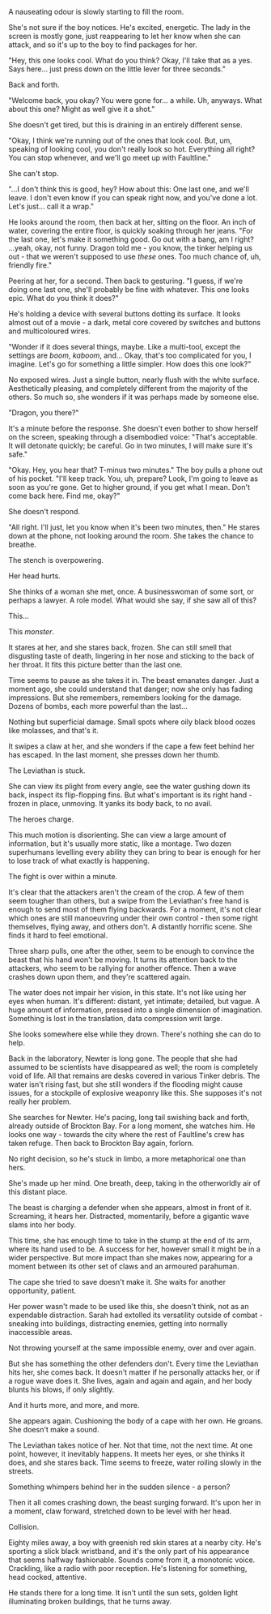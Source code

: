 A nauseating odour is slowly starting to fill the room.

She's not sure if the boy notices. He's excited, energetic. The lady in the screen is mostly gone, just reappearing to let her know when she can attack, and so it's up to the boy to find packages for her. 

"Hey, this one looks cool. What do you think? Okay, I'll take that as a yes. Says here... just press down on the little lever for three seconds."

Back and forth.

"Welcome back, you okay? You were gone for... a while. Uh, anyways. What about this one? Might as well give it a shot."

She doesn't get tired, but this is draining in an entirely different sense.

"Okay, I think we're running out of the ones that look cool. But, um, speaking of looking cool, you don't really look so hot. Everything all right? You can stop whenever, and we'll go meet up with Faultline."

She can't stop.

"...I don't think this is good, hey? How about this: One last one, and we'll leave. I don't even know if you can speak right now, and you've done a lot. Let's just... call it a wrap."

He looks around the room, then back at her, sitting on the floor. An inch of water, covering the entire floor, is quickly soaking through her jeans. "For the last one, let's make it something good. Go out with a bang, am I right? ...yeah, okay, not funny. Dragon told me - you know, the tinker helping us out - that we weren't supposed to use *these* ones. Too much chance of, uh, friendly fire."

Peering at her, for a second. Then back to gesturing. "I guess, if we're doing one last one, she'll probably be fine with whatever. This one looks epic. What do you think it does?"

He's holding a device with several buttons dotting its surface. It looks almost out of a movie - a dark, metal core covered by switches and buttons and multicoloured wires. 

"Wonder if it does several things, maybe. Like a multi-tool, except the settings are *boom*, *kaboom*, and... Okay, that's too complicated for you, I imagine. Let's go for something a little simpler. How does this one look?"

No exposed wires. Just a single button, nearly flush with the white surface. Aesthetically pleasing, and completely different from the majority of the others. So much so, she wonders if it was perhaps made by someone else.

"Dragon, you there?"

It's a minute before the response. She doesn't even bother to show herself on the screen, speaking through a disembodied voice: "That's acceptable. It will detonate quickly; be careful. Go in two minutes, I will make sure it's safe." 

"Okay. Hey, you hear that? T-minus two minutes." The boy pulls a phone out of his pocket. "I'll keep track. You, uh, prepare? Look, I'm going to leave as soon as you're gone. Get to higher ground, if you get what I mean. Don't come back here. Find me, okay?"

She doesn't respond.

"All right. I'll just, let you know when it's been two minutes, then." He stares down at the phone, not looking around the room. She takes the chance to breathe.

The stench is overpowering.

Her head hurts. 

She thinks of a woman she met, once. A businesswoman of some sort, or perhaps a lawyer. A role model. What would she say, if she saw all of this?

This...

This *monster*.

It stares at her, and she stares back, frozen. She can still smell that disgusting taste of death, lingering in her nose and sticking to the back of her throat. It fits this picture better than the last one.

Time seems to pause as she takes it in. The beast emanates danger. Just a moment ago, she could understand that danger; now she only has fading impressions. But she remembers, remembers looking for the damage. Dozens of bombs, each more powerful than the last...

Nothing but superficial damage. Small spots where oily black blood oozes like molasses, and that's it.

It swipes a claw at her, and she wonders if the cape a few feet behind her has escaped. In the last moment, she presses down her thumb.

The Leviathan is stuck. 

She can view its plight from every angle, see the water gushing down its back, inspect its flip-flopping fins. But what's important is its right hand - frozen in place, unmoving. It yanks its body back, to no avail. 

The heroes charge.

This much motion is disorienting. She can view a large amount of information, but it's usually more static, like a montage. Two dozen superhumans levelling every ability they can bring to bear is enough for her to lose track of what exactly is happening.

The fight is over within a minute.

It's clear that the attackers aren't the cream of the crop. A few of them seem tougher than others, but a swipe from the Leviathan's free hand is enough to send most of them flying backwards. For a moment, it's not clear which ones are still manoeuvring under their own control - then some right themselves, flying away, and others don't. A distantly horrific scene. She finds it hard to feel emotional.

Three sharp pulls, one after the other, seem to be enough to convince the beast that his hand won't be moving. It turns its attention back to the attackers, who seem to be rallying for another offence. Then a wave crashes down upon them, and they're scattered again.

The water does not impair her vision, in this state. It's not like using her eyes when human. It's different: distant, yet intimate; detailed, but vague. A huge amount of information, pressed into a single dimension of imagination. Something is lost in the translation, data compression writ large. 

She looks somewhere else while they drown. There's nothing she can do to help.

Back in the laboratory, Newter is long gone. The people that she had assumed to be scientists have disappeared as well; the room is completely void of life. All that remains are desks covered in various Tinker debris. The water isn't rising fast, but she still wonders if the flooding might cause issues, for a stockpile of explosive weaponry like this. She supposes it's not really her problem.

She searches for Newter. He's pacing, long tail swishing back and forth, already outside of Brockton Bay. For a long moment, she watches him. He looks one way - towards the city where the rest of Faultline's crew has taken refuge. Then back to Brockton Bay again, forlorn.  

No right decision, so he's stuck in limbo, a more metaphorical one than hers.

She's made up her mind. One breath, deep, taking in the otherworldly air of this distant place.

The beast is charging a defender when she appears, almost in front of it. Screaming, it hears her. Distracted, momentarily, before a gigantic wave slams into her body.

This time, she has enough time to take in the stump at the end of its arm, where its hand used to be. A success for her, however small it might be in a wider perspective. But more impact than she makes now, appearing for a moment between its other set of claws and an armoured parahuman.

The cape she tried to save doesn't make it. She waits for another opportunity, patient.

Her power wasn't made to be used like this, she doesn't think, not as an expendable distraction. Sarah had extolled its versatility outside of combat - sneaking into buildings, distracting enemies, getting into normally inaccessible areas. 

Not throwing yourself at the same impossible enemy, over and over again. 

But she has something the other defenders don't. Every time the Leviathan hits her, she comes back. It doesn't matter if he personally attacks her, or if a rogue wave does it. She lives, again and again and again, and her body blunts his blows, if only slightly.

And it hurts more, and more, and more.

She appears again. Cushioning the body of a cape with her own. He groans. She doesn't make a sound.

The Leviathan takes notice of her. Not that time, not the next time. At one point, however, it inevitably happens. It meets her eyes, or she thinks it does, and she stares back. Time seems to freeze, water roiling slowly in the streets.

Something whimpers behind her in the sudden silence - a person? 

Then it all comes crashing down, the beast surging forward. It's upon her in a moment, claw forward, stretched down to be level with her head.

Collision.

Eighty miles away, a boy with greenish red skin stares at a nearby city. He's sporting a slick black wristband, and it's the only part of his appearance that seems halfway fashionable. Sounds come from it, a monotonic voice. Crackling, like a radio with poor reception. He's listening for something, head cocked, attentive. 

He stands there for a long time. It isn't until the sun sets, golden light illuminating broken buildings, that he turns away.

